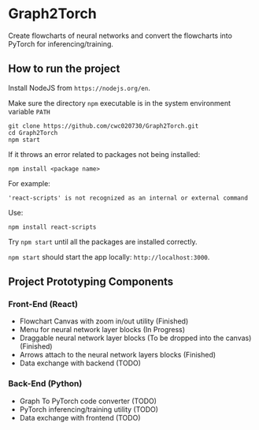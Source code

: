 # Graph2Torch

Create flowcharts of neural networks and convert the flowcharts into PyTorch for inferencing/training.

## How to run the project

Install NodeJS from `https://nodejs.org/en`.

Make sure the directory `npm` executable is in the system environment variable `PATH`

```
git clone https://github.com/cwc020730/Graph2Torch.git
cd Graph2Torch
npm start
```
If it throws an error related to packages not being installed:
```
npm install <package name>
```
For example:
```
'react-scripts' is not recognized as an internal or external command
```
Use:
```
npm install react-scripts
```
Try `npm start` until all the packages are installed correctly.

`npm start` should start the app locally: `http://localhost:3000`.

## Project Prototyping Components

### Front-End (React)
- Flowchart Canvas with zoom in/out utility (Finished)
- Menu for neural network layer blocks (In Progress)
- Draggable neural network layer blocks (To be dropped into the canvas) (Finished)
- Arrows attach to the neural network layers blocks (Finished)
- Data exchange with backend (TODO)

### Back-End (Python)
- Graph To PyTorch code converter (TODO)
- PyTorch inferencing/training utility (TODO)
- Data exchange with frontend (TODO)

